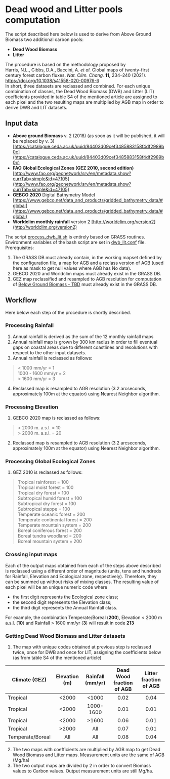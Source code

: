 
# Dead wood and Litter pools computation

The script described here below is used to derive from Above Ground Biomass two additional  carbon pools:
* **Dead Wood  Biomass**
* **Litter**

The procedure is based on the methodology proposed by  
Harris, N.L., Gibbs, D.A., Baccini, A. _et al._ Global maps of twenty-first century forest carbon fluxes. _Nat. Clim. Chang._ **11,** 234–240 (2021). https://doi.org/10.1038/s41558-020-00976-6  
In short, three datasets are reclassed and combined. For each unique combination of classes, the Dead Wood Biomass (DWB) and Litter (LIT)  coefficients provided in table S4 of the mentioned article are assigned to each pixel and the two resulting maps are multiplied by AGB map in order to derive DWB and LIT datasets.

## Input data

- **Above ground Biomass** v. 2 (2018) (as soon as it will be published, it will be replaced by v. 3)  
[https://catalogue.ceda.ac.uk/uuid/84403d09cef3485883158f4df2989b0c](https://catalogue.ceda.ac.uk/uuid/84403d09cef3485883158f4df2989b0c)
- **FAO Global Ecological Zones (GEZ 2010, second edition)**
[http://www.fao.org/geonetwork/srv/en/metadata.show?currTab=simple&id=47105](http://www.fao.org/geonetwork/srv/en/metadata.show?currTab=simple&id=47105)
- **GEBCO 2020** Digital Bathymetry  Model
[https://www.gebco.net/data_and_products/gridded_bathymetry_data/#global](https://www.gebco.net/data_and_products/gridded_bathymetry_data/#global)
- **Worldclim monthly rainfall** version 2
[http://worldclim.org/version2](http://worldclim.org/version2)

The script [process_dwb_lit.sh](./process_dwb_lit.sh) is entirely based on GRASS routines.
Environment variables of the bash script are set in [dwb_lit.conf](./dwb_lit.conf) file.
Prerequisites:
1. The GRASS DB must already contain, in the working mapset defined by  the configuration file,  a map for AGB and a reclass version of AGB (used here as mask to get null values where AGB has No data).
2. GEBCO 2020 and Worldclim maps must already exist in the GRASS DB.
3. GEZ map reclassified and resampled to AGB resolution for computation of [Below Ground Biomass - TBD](https://github.com/giacomo-gcad/bgb_procesing) must already exist in the GRASS DB.

## Workflow
Here below each step of the procedure is shortly described.

### Processing Rainfall
1. Annual rainfall is derived as the sum  of the 12 monthly rainfall maps
2. Annual rainfall map is grown by 300 km radius in order to fill eventual gaps on coastal areas due to different coastlines and resolutions with respect to the other input datasets.
3. Annual rainfall is reclassed as follows:

> < 1000 mm/yr = 1  
> 1000 - 1600	mm/yr = 2  
> \> 1600 mm/yr = 3  

4. Reclassed map is resampled to AGB resolution (3.2 arcseconds, approximately 100m at the equator) using Nearest Neighbor algorithm.

### Processing Elevation
1. GEBCO 2020 map is reclassed as follows:
> < 2000 m. a.s.l. = 10  
> \> 2000 m. a.s.l. = 20  
2. Reclassed map is resampled to AGB resolution (3.2 arcseconds, approximately 100m at the equator) using Nearest Neighbor algorithm.

### Processing Global Ecological Zones
1. GEZ 2010 is reclassed as follows:  
> Tropical rainforest = 100  
> Tropical moist forest = 100  
> Tropical dry forest = 100  
> Subtropical humid forest = 100  
> Subtropical dry forest = 100  
> Subtropical steppe = 100  
> Temperate oceanic forest = 200  
> Temperate continental forest = 200  
> Temperate mountain system = 200  
> Boreal coniferous forest = 200  
> Boreal tundra woodland = 200  
> Boreal mountain system = 200  


### Crossing input maps
Each of the output maps obtained from each of the steps above described is reclassed using a different order of magnitude (units, tens and hundreds for Rainfall, Elevation and Ecological zone, respectively). 
Therefore, they can be summed up without risks of mixing classes. The resulting value of each pixel will be an unique numeric code where 
- the first digit represents the Ecological zone class;
- the second digit  represents the Elevation class;
- the third digit  represents the Annual Rainfall class.

For example, the combination  Temperate/Boreal (**200**), Elevation < 2000 m a.s.l. (**10**) and Rainfall > 1600 mm/yr (**3**) will result in code **213**  

### Getting Dead Wood Biomass and Litter datasets
1. The map with unique codes obtained at previous step is reclassed twice, once for DWB and once for LIT, assigning the coefficients below (as from table S4 of the mentioned article)

| Climate  (GEZ)   | Elevation (m) | Rainfall  (mm/yr) | Dead Wood fraction of AGB | Litter fraction of AGB |
| ---------------- | :-----------: | :---------------: | :-----------------------: | :--------------------: |
| Tropical         | <2000         | <1000             |     0.02                  |    0.04                |           
| Tropical         | <2000         | 1000-1600         |     0.01                  |    0.01                |
| Tropical         | <2000         | >1600             |     0.06                  |    0.01                |
| Tropical         | >2000         | All               |     0.07                  |    0.01                |
| Temperate/Boreal | All           | All               |     0.08                  |    0.04                |

2. The two maps with coefficients are multiplied by AGB map to get Dead Wood Biomass and Litter maps. Measurement units are the same of AGB (Mg/ha) 
3. The two output maps are divided by 2 in order to convert Biomass values to Carbon values. Output measurement units are still Mg/ha.

